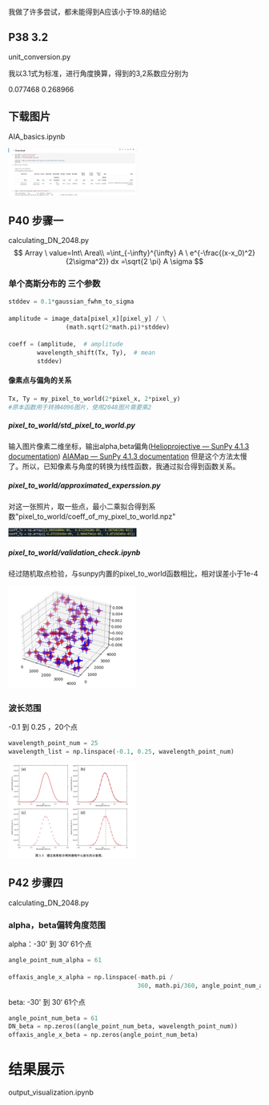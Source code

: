 我做了许多尝试，都未能得到A应该小于19.8的结论

## P38 3.2

unit_conversion.py

我以3.1式为标准，进行角度换算，得到的3,2系数应分别为

0.077468
0.268966



## 下载图片 

AIA_basics.ipynb

<img src="./visualization.assets/image-20230319223807271.png" alt="image-20230319223807271" style="zoom:25%;" />

## P40 步骤一

calculating_DN_2048.py
$$
Array \ value=Int\ Area\\
=\int_{-\infty}^{\infty} A \ e^{-\frac{(x-x_0)^2} {2\sigma^2}} dx =\sqrt{2 \pi} A \sigma
$$

### 单个高斯分布的 三个参数

~~~python
stddev = 0.1*gaussian_fwhm_to_sigma

amplitude = image_data[pixel_x][pixel_y] / \
                (math.sqrt(2*math.pi)*stddev)

coeff = (amplitude,  # amplitude
        wavelength_shift(Tx, Ty),  # mean
        stddev)

~~~

#### 像素点与偏角的关系

~~~python
Tx, Ty = my_pixel_to_world(2*pixel_x, 2*pixel_y)
#原本函数用于转换4096图片，使用2048图片需要乘2
~~~

##### pixel_to_world/std_pixel_to_world.py
输入图片像素二维坐标，输出alpha,beta偏角([Helioprojective — SunPy 4.1.3 documentation](https://docs.sunpy.org/en/stable/generated/api/sunpy.coordinates.Helioprojective.html))
[AIAMap — SunPy 4.1.3 documentation](https://docs.sunpy.org/en/stable/generated/api/sunpy.map.sources.AIAMap.html#sunpy.map.sources.AIAMap.pixel_to_world) 但是这个方法太慢了。所以，已知像素与角度的转换为线性函数，我通过拟合得到函数关系。



##### pixel_to_world/approximated_experssion.py
对这一张照片，取一些点，最小二乘拟合得到系数"pixel_to_world/coeff_of_my_pixel_to_world.npz"

<img src="./visualization.assets/image-20230319232805902.png" alt="image-20230319232805902" style="zoom:25%;" />



##### pixel_to_world/validation_check.ipynb

经过随机取点检验，与sunpy内置的pixel_to_world函数相比，相对误差小于1e-4

<img src="./visualization.assets/image-20230319232837031.png" alt="image-20230319232837031" style="zoom:25%;" />



### 波长范围

-0.1 到 0.25 ，20个点

~~~python
wavelength_point_num = 25
wavelength_list = np.linspace(-0.1, 0.25, wavelength_point_num)
~~~

<img src="./visualization.assets/image-20230319231731679.png" alt="image-20230319231731679" style="zoom:25%;" />

## P42 步骤四

calculating_DN_2048.py

### alpha，beta偏转角度范围

alpha：-30' 到 30‘  61个点

~~~python
angle_point_num_alpha = 61

offaxis_angle_x_alpha = np.linspace(-math.pi /
                                    360, math.pi/360, angle_point_num_alpha)
~~~

beta: -30' 到 30‘  61个点

~~~python
angle_point_num_beta = 61
DN_beta = np.zeros((angle_point_num_beta, wavelength_point_num))
offaxis_angle_x_beta = np.zeros(angle_point_num_beta)
~~~



# 结果展示

output_visualization.ipynb

